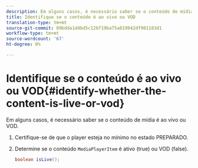```yaml
---
description: Em alguns casos, é necessário saber se o conteúdo de mídia é ao vivo ou VOD.
title: Identifique se o conteúdo é ao vivo ou VOD
translation-type: tm+mt
source-git-commit: 89bdda1d4bd5c126f19ba75a819942df901183d1
workflow-type: tm+mt
source-wordcount: '67'
ht-degree: 0%

---
```



# Identifique se o conteúdo é ao vivo ou VOD{#identify-whether-the-content-is-live-or-vod}

Em alguns casos, é necessário saber se o conteúdo de mídia é ao vivo ou VOD.

1. Certifique-se de que o player esteja no mínimo no estado PREPARADO.
1. Determine se o conteúdo `MediaPlayerItem` é ativo (true) ou VOD (false).

   ```java
   boolean isLive();
   ```

